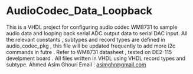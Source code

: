 # AudioCodec_Data_Loopback
This is a VHDL project for configuring audio codec WM8731 to sample audio data and looping back serial ADC output data to serial DAC input.
All the relevant constants , subtypes and record types are defined in audio_codec_pkg , this file will be updated frequently to add more i2c commands in futre .
Refer to WM8731 datasheet , tested on DE2-115 develpment board . All files written in VHDL using VHDL record types and subtype. 
Ahmed Asim Ghouri 
Email : asimghr@gmail.com

